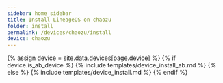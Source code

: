 ```yaml
---
sidebar: home_sidebar
title: Install LineageOS on chaozu
folder: install
permalink: /devices/chaozu/install
device: chaozu
---
```

{% assign device = site.data.devices[page.device] %}
{% if device.is_ab_device %}
{% include templates/device_install_ab.md %}
{% else %}
{% include templates/device_install.md %}
{% endif %}
